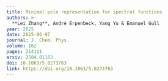 ```yaml
---
title: Minimal pole representation for spectral functions
authors: >-
  **Lei Zhang**, André Erpenbeck, Yang Yu & Emanuel Gull
year: 2025
date: 2025-06-07
journal: J. Chem. Phys.
volume: 162
pages: 214111
arxiv: 2504.01163
doi: 10.1063/5.0273763
link: https://doi.org/10.1063/5.0273763
---
```


